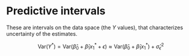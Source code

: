 # Predictive intervals

These are intervals on the data space (the $Y$ values), that characterizes
uncertainty of the estimates.

$$
\text{Var}(Y^*) = \text{Var}(\hat{\beta}_0 + \hat{\beta}_1x_1^* + \epsilon)
\approx \text{Var}(\hat{\beta}_0 + \hat{\beta}_1 x_1^*) + \hat{\sigma}^2_{\epsilon}
$$

